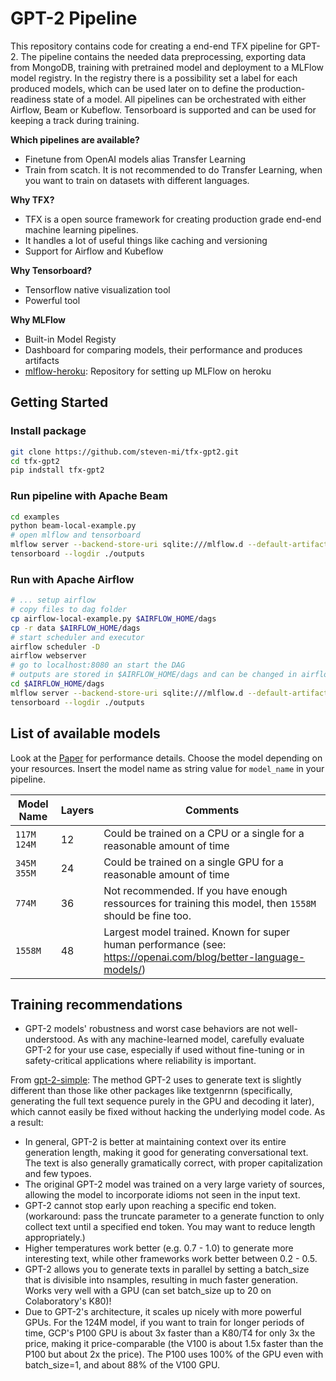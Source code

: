 # GPT-2 Pipeline
This repository contains code for creating a end-end TFX pipeline for GPT-2. The pipeline contains the needed data preprocessing, exporting data from MongoDB, training with pretrained model and deployment to a MLFlow model registry. In the registry there is a possibility set a label for each produced models, which can be used later on to define the production-readiness state of a model. All pipelines can be orchestrated with either Airflow, Beam or Kubeflow. Tensorboard is supported and can be used for keeping a track during training. 

**Which pipelines are available?**
- Finetune from OpenAI models alias Transfer Learning
- Train from scatch. It is not recommended to do Transfer Learning, when you want to train on datasets with different languages.

**Why TFX?**

- TFX is a open source framework for creating production grade end-end machine learning pipelines.
- It handles a lot of useful things like caching and versioning
- Support for Airflow and Kubeflow

**Why Tensorboard?**

- Tensorflow native visualization tool
- Powerful tool

**Why MLFlow**

- Built-in Model Registy
- Dashboard for comparing models, their performance and produces artifacts
- [mlflow-heroku](https://github.com/NewsPipe/mlflow-heroku): Repository for setting up MLFlow on heroku

## Getting Started

### Install package
```bash
git clone https://github.com/steven-mi/tfx-gpt2.git
cd tfx-gpt2
pip indstall tfx-gpt2
```

### Run pipeline with Apache Beam

```bash
cd examples
python beam-local-example.py
# open mlflow and tensorboard
mlflow server --backend-store-uri sqlite:///mlflow.d --default-artifact-root ./mlruns
tensorboard --logdir ./outputs
```

### Run with Apache Airflow

```bash
# ... setup airflow
# copy files to dag folder
cp airflow-local-example.py $AIRFLOW_HOME/dags
cp -r data $AIRFLOW_HOME/dags
# start scheduler and executor
airflow scheduler -D
airflow webserver 
# go to localhost:8080 an start the DAG
# outputs are stored in $AIRFLOW_HOME/dags and can be changed in airflow-local-example.py
cd $AIRFLOW_HOME/dags
mlflow server --backend-store-uri sqlite:///mlflow.d --default-artifact-root ./mlruns
tensorboard --logdir ./outputs
```


## List of available models

Look at the [Paper](https://openai.com/blog/better-language-models/) for performance details. Choose the model depending on your resources. Insert the model name as string value for `model_name` in your pipeline.

| Model Name        | Layers | Comments                                                     |
| ----------------- | ------ | ------------------------------------------------------------ |
| `117M`<br/>`124M` | 12     | Could be trained on a CPU or a single for a reasonable amount of time |
| `345M`<br/>`355M` | 24     | Could be trained on a single GPU for a reasonable amount of time |
| `774M`            | 36     | Not recommended. If you have enough ressources for training this model, then `1558M` should be fine too. |
| `1558M`           | 48     | Largest model trained. Known for super human performance (see: https://openai.com/blog/better-language-models/) |


## Training recommendations
- GPT-2 models' robustness and worst case behaviors are not well-understood. As with any machine-learned model, carefully evaluate GPT-2 for your use case, especially if used without fine-tuning or in safety-critical applications where reliability is important.

From [gpt-2-simple](https://github.com/minimaxir/gpt-2-simple): The method GPT-2 uses to generate text is slightly different than those like other packages like textgenrnn (specifically, generating the full text sequence purely in the GPU and decoding it later), which cannot easily be fixed without hacking the underlying model code. As a result:
- In general, GPT-2 is better at maintaining context over its entire generation length, making it good for generating conversational text. The text is also generally gramatically correct, with proper capitalization and few typoes.
- The original GPT-2 model was trained on a very large variety of sources, allowing the model to incorporate idioms not seen in the input text.
- GPT-2 cannot stop early upon reaching a specific end token. (workaround: pass the truncate parameter to a generate function to only collect text until a specified end token. You may want to reduce length appropriately.)
- Higher temperatures work better (e.g. 0.7 - 1.0) to generate more interesting text, while other frameworks work better between 0.2 - 0.5.
- GPT-2 allows you to generate texts in parallel by setting a batch_size that is divisible into nsamples, resulting in much faster generation. Works very well with a GPU (can set batch_size up to 20 on Colaboratory's K80)!
- Due to GPT-2's architecture, it scales up nicely with more powerful GPUs. For the 124M model, if you want to train for longer periods of time, GCP's P100 GPU is about 3x faster than a K80/T4 for only 3x the price, making it price-comparable (the V100 is about 1.5x faster than the P100 but about 2x the price). The P100 uses 100% of the GPU even with batch_size=1, and about 88% of the V100 GPU.

